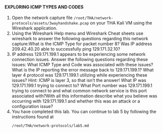 #### EXPLORING ICMP TYPES AND CODES
1. Open the network capture file `/root/THA/network-protocols/assets/3wayhandshake.pcap` on your THA Kali VM using the Wireshark application.
2. Using the Wireshark Help menu and Wireshark Cheat sheets use wireshark to answer the following questions regarding this network capture:What is the ICMP Type for packet number 8? Was IP address 209.42.40.20 able to successfully ping 129.171.32.10?
3. IP address 129.171.199.1 appears to be experiencing some network connection issues.  Answer the following questions regarding these issues: What ICMP Type and Code was associated with these issues? What is the IP reporting the error message back to 129.171.199.1? What layer 4 protocol was 129.171.199.1 utilizing while experiencing these issues?  Hint: ICMP is layer 3, so that isn’t the answer! What IP was 129.171.199.1 trying to connect to? What Port number was 129.171.199.1 trying to connect to and what common network service is this port associated with?With all this information describe what you believe was occurring with 129.171.199.1 and whether this was an attack or a configuration issue?
4. You have completed this lab. You can continue to lab 5 by following the instructions found at 
    ```
    /root/THA/network-protocols/lab5.md
    ```
